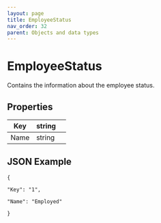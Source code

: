 ```yaml
---
layout: page
title: EmployeeStatus
nav_order: 32
parent: Objects and data types
---
```


# EmployeeStatusContains the information about the employee status.## Properties| Key | string |     || --- | --- | --- || Name | string |     |## JSON Example```{"Key": "1","Name": "Employed"}```